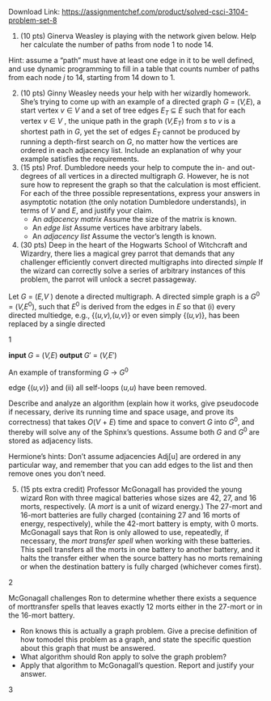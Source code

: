 Download Link: https://assignmentchef.com/product/solved-csci-3104-problem-set-8
<br>
<ol>

 <li>(10 pts) Ginerva Weasley is playing with the network given below. Help her calculate the number of paths from node 1 to node 14.</li>

</ol>

Hint: assume a “path” must have at least one edge in it to be well defined, and use dynamic programming to fill in a table that counts number of paths from each node <em>j </em>to 14, starting from 14 down to 1.

<ol start="2">

 <li>(10 pts) Ginny Weasley needs your help with her wizardly homework. She’s trying to come up with an example of a directed graph <em>G </em>= (<em>V,E</em>), a start vertex <em>v </em>∈ <em>V </em>and a set of tree edges <em>E<sub>T </sub></em>⊆ <em>E </em>such that for each vertex <em>v </em>∈ <em>V </em>, the unique path in the graph (<em>V,E<sub>T</sub></em>) from <em>s </em>to <em>v </em>is a shortest path in <em>G</em>, yet the set of edges <em>E<sub>T </sub></em>cannot be produced by running a depth-first search on <em>G</em>, no matter how the vertices are ordered in each adjacency list. Include an explanation of why your example satisfies the requirements.</li>

 <li>(15 pts) Prof. Dumbledore needs your help to compute the in- and out-degrees of all vertices in a directed multigraph <em>G</em>. However, he is not sure how to represent the graph so that the calculation is most efficient. For each of the three possible representations, express your answers in asymptotic notation (the only notation Dumbledore understands), in terms of <em>V </em>and <em>E</em>, and justify your claim.

  <ul>

   <li>An <em>adjacency matrix </em> Assume the size of the matrix is known.</li>

   <li>An <em>edge list </em> Assume vertices have arbitrary labels.</li>

   <li>An <em>adjacency list </em> Assume the vector’s length is known.</li>

  </ul></li>

 <li>(30 pts) Deep in the heart of the Hogwarts School of Witchcraft and Wizardry, there lies a magical grey parrot that demands that any challenger efficiently convert directed multigraphs into directed <em>simple </em> If the wizard can correctly solve a series of arbitrary instances of this problem, the parrot will unlock a secret passageway.</li>

</ol>

Let <em>G </em>= (<em>E,V </em>) denote a directed multigraph. A directed simple graph is a <em>G</em><sup>0 </sup>= (<em>V,E</em><sup>0</sup>), such that <em>E</em><sup>0 </sup>is derived from the edges in <em>E </em>so that (i) every directed multiedge, e.g., {(<em>u,v</em>)<em>,</em>(<em>u,v</em>)} or even simply {(<em>u,v</em>)}, has been replaced by a single directed

1

<strong>input </strong><em>G </em>= (<em>V,E</em>)                                                <strong>output </strong><em>G</em>′ = (<em>V,E</em>′)

An example of transforming <em>G </em>→ <em>G</em><sup>0</sup>

edge {(<em>u,v</em>)} and (ii) all self-loops (<em>u,u</em>) have been removed.

Describe and analyze an algorithm (explain how it works, give pseudocode if necessary, derive its running time and space usage, and prove its correctness) that takes <em>O</em>(<em>V </em>+ <em>E</em>) time and space to convert <em>G </em>into <em>G</em><sup>0</sup>, and thereby will solve any of the Sphinx’s questions. Assume both <em>G </em>and <em>G</em><sup>0 </sup>are stored as adjacency lists.

Hermione’s hints: Don’t assume adjacencies Adj[u] are ordered in any particular way, and remember that you can add edges to the list and then remove ones you don’t need.

<ol start="5">

 <li>(15 pts extra credit) Professor McGonagall has provided the young wizard Ron with three magical batteries whose sizes are 42, 27, and 16 morts, respectively. (A <em>mort </em>is a unit of wizard energy.) The 27-mort and 16-mort batteries are fully charged (containing 27 and 16 morts of energy, respectively), while the 42-mort battery is empty, with 0 morts. McGonagall says that Ron is only allowed to use, repeatedly, if necessary, the <em>mort transfer spell </em>when working with these batteries. This spell transfers all the morts in one battery to another battery, and it halts the transfer either when the source battery has no morts remaining or when the destination battery is fully charged (whichever comes first).</li>

</ol>

2

McGonagall challenges Ron to determine whether there exists a sequence of morttransfer spells that leaves exactly 12 morts either in the 27-mort or in the 16-mort battery.

<ul>

 <li>Ron knows this is actually a graph problem. Give a precise definition of how tomodel this problem as a graph, and state the specific question about this graph that must be answered.</li>

 <li>What algorithm should Ron apply to solve the graph problem?</li>

 <li>Apply that algorithm to McGonagall’s question. Report and justify your answer.</li>

</ul>

3